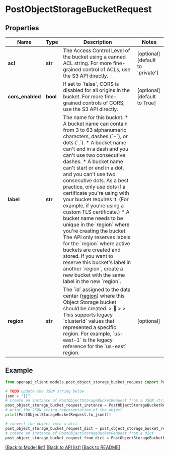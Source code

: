 # PostObjectStorageBucketRequest


## Properties

Name | Type | Description | Notes
------------ | ------------- | ------------- | -------------
**acl** | **str** | The Access Control Level of the bucket using a canned ACL string. For more fine-grained control of ACLs, use the S3 API directly. | [optional] [default to 'private']
**cors_enabled** | **bool** | If set to &#x60;false&#x60;, CORS is disabled for all origins in the bucket. For more fine-grained controls of CORS, use the S3 API directly. | [optional] [default to True]
**label** | **str** | The name for this bucket.  * A bucket name can contain from 3 to 63 alphanumeric characters, dashes (&#x60;-&#x60;), or dots (&#x60;.&#x60;). * A bucket name can&#39;t end in a dash and you can&#39;t use two consecutive dashes. * A bucket name can&#39;t start or end in a dot, and you can&#39;t use two consecutive dots. As a best practice, only use dots if a certificate you&#39;re using with your bucket requires it. (For example, if you&#39;re using a custom TLS certificate.) * A bucket name needs to be unique in the &#x60;region&#x60; where you&#39;re creating the bucket. The API only reserves labels for the &#x60;region&#x60; where active buckets are created and stored. If you want to reserve this bucket&#39;s label in another &#x60;region&#x60;, create a new bucket with the same label in the new &#x60;region&#x60;. | 
**region** | **str** | The &#x60;id&#x60; assigned to the data center ([region](https://techdocs.akamai.com/linode-api/reference/get-regions)) where this Object Storage bucket should be created.  &gt; 📘 &gt; &gt; This supports legacy &#x60;clusterId&#x60; values that represented a specific region. For example, &#x60;us-east-1&#x60; is the legacy reference for the &#x60;us-east&#x60; region. | [optional] 

## Example

```python
from openapi_client.models.post_object_storage_bucket_request import PostObjectStorageBucketRequest

# TODO update the JSON string below
json = "{}"
# create an instance of PostObjectStorageBucketRequest from a JSON string
post_object_storage_bucket_request_instance = PostObjectStorageBucketRequest.from_json(json)
# print the JSON string representation of the object
print(PostObjectStorageBucketRequest.to_json())

# convert the object into a dict
post_object_storage_bucket_request_dict = post_object_storage_bucket_request_instance.to_dict()
# create an instance of PostObjectStorageBucketRequest from a dict
post_object_storage_bucket_request_from_dict = PostObjectStorageBucketRequest.from_dict(post_object_storage_bucket_request_dict)
```
[[Back to Model list]](../README.md#documentation-for-models) [[Back to API list]](../README.md#documentation-for-api-endpoints) [[Back to README]](../README.md)


